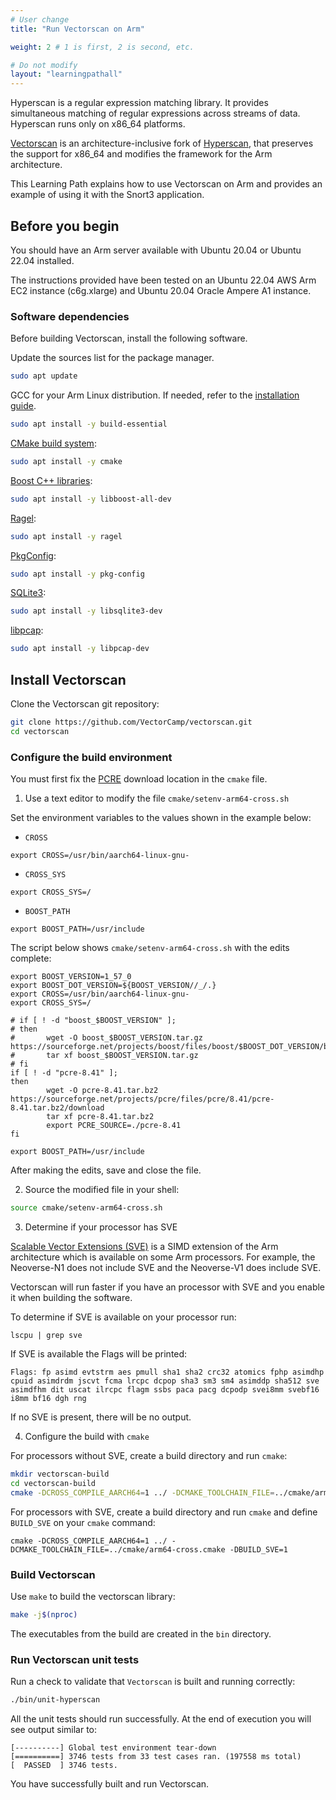 ```yaml
---
# User change
title: "Run Vectorscan on Arm"

weight: 2 # 1 is first, 2 is second, etc.

# Do not modify
layout: "learningpathall"
---
```


Hyperscan is a regular expression matching library. It provides simultaneous matching of regular expressions across streams of data. Hyperscan runs only on x86_64 platforms.

[Vectorscan](https://github.com/VectorCamp/vectorscan) is an architecture-inclusive fork of [Hyperscan](https://github.com/intel/hyperscan), that preserves the support for x86_64 and modifies the framework for the Arm architecture.

This Learning Path explains how to use Vectorscan on Arm and provides an example of using it with the Snort3 application.

## Before you begin

You should have an Arm server available with Ubuntu 20.04 or Ubuntu 22.04 installed. 

The instructions provided have been tested on an Ubuntu 22.04 AWS Arm EC2 instance (c6g.xlarge) and Ubuntu 20.04 Oracle Ampere A1 instance.

### Software dependencies

Before building Vectorscan, install the following software. 

Update the sources list for the package manager.

```bash
sudo apt update
```

GCC for your Arm Linux distribution. If needed, refer to the [installation guide](/install-guides/gcc/#native).

```bash
sudo apt install -y build-essential 
```

[CMake build system](https://cmake.org/):

```bash 
sudo apt install -y cmake
```

[Boost C++ libraries](https://www.boost.org/):

```bash
sudo apt install -y libboost-all-dev
```

[Ragel](https://packages.ubuntu.com/bionic/ragel):

```bash
sudo apt install -y ragel
```

[PkgConfig](https://en.wikipedia.org/wiki/Pkg-config):

```bash
sudo apt install -y pkg-config
```

[SQLite3](https://www.sqlite.org/index.html):

```bash
sudo apt install -y libsqlite3-dev
```

[libpcap](https://www.tcpdump.org/):

```bash
sudo apt install -y libpcap-dev
```

## Install Vectorscan

Clone the Vectorscan git repository:

```bash
git clone https://github.com/VectorCamp/vectorscan.git
cd vectorscan
```

### Configure the build environment

You must first fix the [PCRE](https://www.pcre.org/) download location in the `cmake` file. 

1. Use a text editor to modify the file `cmake/setenv-arm64-cross.sh`

Set the environment variables to the values shown in the example below:
- `CROSS`

```console
export CROSS=/usr/bin/aarch64-linux-gnu-
```

- `CROSS_SYS`

```console
export CROSS_SYS=/
```

- `BOOST_PATH` 

```console
export BOOST_PATH=/usr/include
```

The script below shows `cmake/setenv-arm64-cross.sh` with the edits complete:

```text { file_name="setenv-arm64-cross.sh" }
export BOOST_VERSION=1_57_0
export BOOST_DOT_VERSION=${BOOST_VERSION//_/.}
export CROSS=/usr/bin/aarch64-linux-gnu-
export CROSS_SYS=/

# if [ ! -d "boost_$BOOST_VERSION" ];
# then
#       wget -O boost_$BOOST_VERSION.tar.gz https://sourceforge.net/projects/boost/files/boost/$BOOST_DOT_VERSION/boost_$BOOST_VERSION.tar.gz/download
#       tar xf boost_$BOOST_VERSION.tar.gz
# fi
if [ ! -d "pcre-8.41" ];
then
        wget -O pcre-8.41.tar.bz2 https://sourceforge.net/projects/pcre/files/pcre/8.41/pcre-8.41.tar.bz2/download
        tar xf pcre-8.41.tar.bz2
        export PCRE_SOURCE=./pcre-8.41
fi

export BOOST_PATH=/usr/include
```

After making the edits, save and close the file.

2. Source the modified file in your shell:

```bash { cwd="./vectorscan", pre_cmd="mv ~/setenv-arm64-cross.sh ~/vectorscan/cmake" }
source cmake/setenv-arm64-cross.sh
```

3. Determine if your processor has SVE

[Scalable Vector Extensions (SVE)](https://developer.arm.com/Architectures/Scalable%20Vector%20Extensions) is a SIMD extension of the Arm architecture which is available on some Arm processors. For example, the Neoverse-N1 does not include SVE and the Neoverse-V1 does include SVE. 

Vectorscan will run faster if you have an processor with SVE and you enable it when building the software. 

To determine if SVE is available on your processor run:

```console
lscpu | grep sve
```

If SVE is available the Flags will be printed: 

```output
Flags: fp asimd evtstrm aes pmull sha1 sha2 crc32 atomics fphp asimdhp cpuid asimdrdm jscvt fcma lrcpc dcpop sha3 sm3 sm4 asimddp sha512 sve asimdfhm dit uscat ilrcpc flagm ssbs paca pacg dcpodp svei8mm svebf16 i8mm bf16 dgh rng
```

If no SVE is present, there will be no output. 

4. Configure the build with `cmake`

For processors without SVE, create a build directory and run `cmake`:

```bash { cwd="./vectorscan" }
mkdir vectorscan-build
cd vectorscan-build
cmake -DCROSS_COMPILE_AARCH64=1 ../ -DCMAKE_TOOLCHAIN_FILE=../cmake/arm64-cross.cmake
```

For processors with SVE, create a build directory and run `cmake` and define `BUILD_SVE` on your `cmake` command:

```console 
cmake -DCROSS_COMPILE_AARCH64=1 ../ -DCMAKE_TOOLCHAIN_FILE=../cmake/arm64-cross.cmake -DBUILD_SVE=1
```

### Build Vectorscan 

Use `make` to build the vectorscan library:

```bash { cwd="./vectorscan/vectorscan-build" }
make -j$(nproc)
```

The executables from the build are created in the `bin` directory.

### Run Vectorscan unit tests

Run a check to validate that `Vectorscan` is built and running correctly:

```bash { cwd="./vectorscan/vectorscan-build" }
./bin/unit-hyperscan
```

All the unit tests should run successfully. At the end of execution you will see output similar to:

```
[----------] Global test environment tear-down
[==========] 3746 tests from 33 test cases ran. (197558 ms total)
[  PASSED  ] 3746 tests.
```

You have successfully built and run Vectorscan.